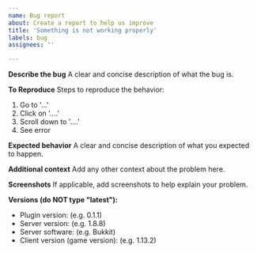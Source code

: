 ```yaml
---
name: Bug report
about: Create a report to help us improve
title: 'Something is not working properly'
labels: bug
assignees: ''

---
```


**Describe the bug**
A clear and concise description of what the bug is.

**To Reproduce**
Steps to reproduce the behavior:
1. Go to '...'
2. Click on '....'
3. Scroll down to '....'
4. See error

**Expected behavior**
A clear and concise description of what you expected to happen.

**Additional context**
Add any other context about the problem here.

**Screenshots**
If applicable, add screenshots to help explain your problem.

**Versions (do NOT type "latest"):**
 - Plugin version: (e.g. 0.1.1)
 - Server version: (e.g. 1.8.8)
 - Server software: (e.g. Bukkit)
 - Client version (game version): (e.g. 1.13.2)
